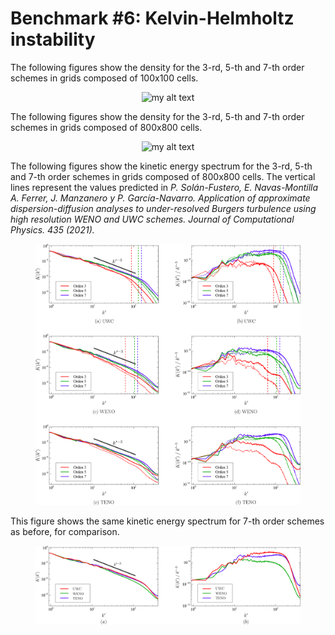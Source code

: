 # Benchmark #6: Kelvin-Helmholtz instability

The following figures show the density for the 3-rd, 5-th and 7-th order schemes in grids composed of 100x100 cells.
<figure style="text-align: center;">
  <img src="IKH_density_N100.png" alt="my alt text"/>
</figure>



The following figures show the density for the 3-rd, 5-th and 7-th order schemes in grids composed of 800x800 cells.
<figure style="text-align: center;">
  <img src="IKH_density_N800.png" alt="my alt text"/>
</figure>



The following figures show the kinetic energy spectrum for the 3-rd, 5-th and 7-th order schemes in grids composed of 800x800 cells. The vertical lines represent the values predicted in *P. Solán-Fustero, E. Navas-Montilla A. Ferrer, J. Manzanero y P. García-Navarro. Application of approximate dispersion-diffusion analyses to under-resolved Burgers turbulence using high resolution WENO and UWC schemes. Journal of Computational Physics. 435 (2021).*
<figure style="text-align: center;">
  <img src="IKH_spectrum.png" alt="my alt text"/>
</figure>



This figure shows the same kinetic energy spectrum for 7-th order schemes as before, for comparison.
<figure style="text-align: center;">
  <img src="IKH_spectrum_schemes.png" alt="my alt text"/>
</figure>

